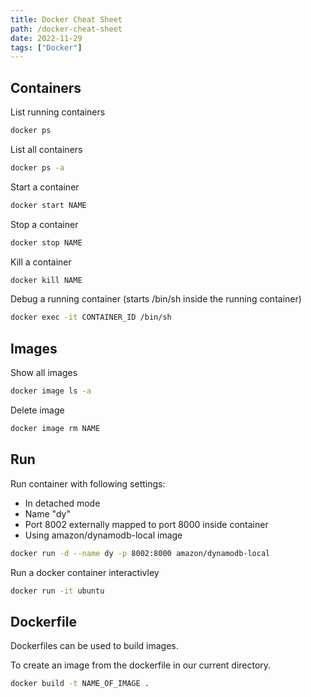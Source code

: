 ```yaml
---
title: Docker Cheat Sheet
path: /docker-cheat-sheet
date: 2022-11-29
tags: ["Docker"]
---
```


## Containers

List running containers
```sh
docker ps
```

List all containers
```sh
docker ps -a
```

Start a container
```sh
docker start NAME
```

Stop a container
```sh
docker stop NAME
```

Kill a container
```sh
docker kill NAME
```

Debug a running container (starts /bin/sh inside the running container)
```sh
docker exec -it CONTAINER_ID /bin/sh
```

## Images

Show all images
```sh
docker image ls -a
```

Delete image
```sh
docker image rm NAME
```

## Run

Run container with following settings:
- In detached mode
- Name "dy"
- Port 8002 externally mapped to port 8000 inside container
- Using amazon/dynamodb-local image

```sh
docker run -d --name dy -p 8002:8000 amazon/dynamodb-local
```

Run a docker container interactivley
```sh
docker run -it ubuntu
```

## Dockerfile

Dockerfiles can be used to build images.

To create an image from the dockerfile in our current directory.

```sh
docker build -t NAME_OF_IMAGE .
```